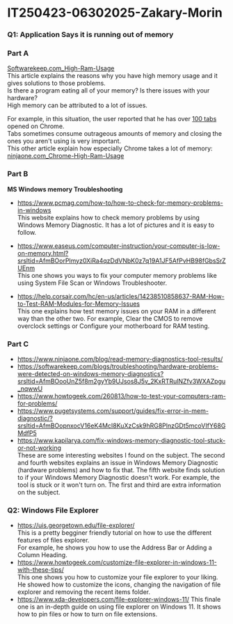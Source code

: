 # IT250423-06302025-Zakary-Morin
### Q1: Application Says it is running out of memory

### Part A
  
[Softwarekeep.com_High-Ram-Usage](https://softwarekeep.com/blogs/troubleshooting/how-to-fix-high-ram-usage-on-windows?srsltid=AfmBOopWous3LkkBf5Opu3kRYbzyFsGA-aPVPsQoP1XZEeWSbexvw0OJ)                       
This article explains the reasons why you have high memory usage and it gives solutions to those problems.                                      
Is there a program eating all of your memory? Is there issues with your hardware?       
High memory can be attributed to a lot of issues.

For example, in this situation, the user reported that he has over <ins>100 tabs</ins> opened on Chrome.                                               
Tabs sometimes consume outrageous amounts of memory and closing the ones you aren't using is very important.               
This other article explain how especially Chrome takes a lot of memory:              
[ninjaone.com_Chrome-High-Ram-Usage](https://www.ninjaone.com/blog/chrome-high-ram-usage/)              

### Part B

**MS Windows memory Troubleshooting**
 
- https://www.pcmag.com/how-to/how-to-check-for-memory-problems-in-windows                     
This website explains how to check memory problems by using Windows Memory Diagnostic. It has a lot of pictures and it is easy to follow.                        
                    
- https://www.easeus.com/computer-instruction/your-computer-is-low-on-memory.html?srsltid=AfmBOorPlmyz0XiRa4qzDdVNbK0z7q19A1JF5AfPvHB98fGbsSrZUEnm                   
This one shows you ways to fix your computer memory problems like using System File Scan or Windows Troubleshooter.                 
                             
- https://help.corsair.com/hc/en-us/articles/14238510858637-RAM-How-to-Test-RAM-Modules-for-Memory-Issues              
This one explains how test memory issues on your RAM in a different way than the other two. For example, Clear the CMOS to remove overclock settings or
Configure your motherboard for RAM testing.

### Part C

- https://www.ninjaone.com/blog/read-memory-diagnostics-tool-results/
- https://softwarekeep.com/blogs/troubleshooting/hardware-problems-were-detected-on-windows-memory-diagnostics?srsltid=AfmBOooUnZ5f8m2gyYb9UJsos8J5v_2KxRTRulNZfv3WXAZpgu_nqwwU
- https://www.howtogeek.com/260813/how-to-test-your-computers-ram-for-problems/
- https://www.pugetsystems.com/support/guides/fix-error-in-mem-diagnostic/?srsltid=AfmBOopnxocV16eK4McI8KuXzCsk9hRG8PlnzGDt5mcoVIfY68GMdfP5
- https://www.kapilarya.com/fix-windows-memory-diagnostic-tool-stuck-or-not-working                      
These are some interesting websites I found on the subject. The second and fourth websites explains an issue in Windows Memory Diagnostic (hardware problems) and how to fix that.
The fifth website finds solution to if your Windows Memory Diagnostic doesn't work. For example, the tool is stuck or it won't turn on. The first and third are extra information on the subject.



### Q2: Windows File Explorer
 
- https://uis.georgetown.edu/file-explorer/                               
This is a pretty begginer friendly tutorial on how to use the different features of files explorer.                
For example, he shows you how to use the Address Bar or Adding a Column Heading.                  
- https://www.howtogeek.com/customize-file-explorer-in-windows-11-with-these-tips/                    
This one shows you how to customize your file explorer to your liking. He showed how to customize the icons, changing the navigation of file explorer and removing the recent items folder.                             
- https://www.xda-developers.com/file-explorer-windows-11/
This finale one is an in-depth guide on using file explorer on Windows 11. It shows how to pin files or how to turn on file extensions. 
